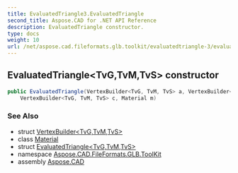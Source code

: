 ```yaml
---
title: EvaluatedTriangle3.EvaluatedTriangle
second_title: Aspose.CAD for .NET API Reference
description: EvaluatedTriangle constructor. 
type: docs
weight: 10
url: /net/aspose.cad.fileformats.glb.toolkit/evaluatedtriangle-3/evaluatedtriangle/
---
```

## EvaluatedTriangle&lt;TvG,TvM,TvS&gt; constructor

```csharp
public EvaluatedTriangle(VertexBuilder<TvG, TvM, TvS> a, VertexBuilder<TvG, TvM, TvS> b, 
    VertexBuilder<TvG, TvM, TvS> c, Material m)
```

### See Also

* struct [VertexBuilder&lt;TvG,TvM,TvS&gt;](../../../aspose.cad.fileformats.glb.geometry/vertexbuilder-3/)
* class [Material](../../../aspose.cad.fileformats.glb/material/)
* struct [EvaluatedTriangle&lt;TvG,TvM,TvS&gt;](../)
* namespace [Aspose.CAD.FileFormats.GLB.ToolKit](../../evaluatedtriangle-3/)
* assembly [Aspose.CAD](../../../)


